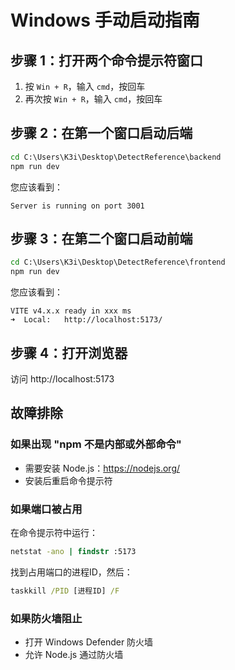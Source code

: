 # Windows 手动启动指南

## 步骤 1：打开两个命令提示符窗口

1. 按 `Win + R`，输入 `cmd`，按回车
2. 再次按 `Win + R`，输入 `cmd`，按回车

## 步骤 2：在第一个窗口启动后端

```cmd
cd C:\Users\K3i\Desktop\DetectReference\backend
npm run dev
```

您应该看到：
```
Server is running on port 3001
```

## 步骤 3：在第二个窗口启动前端

```cmd
cd C:\Users\K3i\Desktop\DetectReference\frontend
npm run dev
```

您应该看到：
```
VITE v4.x.x ready in xxx ms
➜  Local:   http://localhost:5173/
```

## 步骤 4：打开浏览器

访问 http://localhost:5173

## 故障排除

### 如果出现 "npm 不是内部或外部命令"
- 需要安装 Node.js：https://nodejs.org/
- 安装后重启命令提示符

### 如果端口被占用
在命令提示符中运行：
```cmd
netstat -ano | findstr :5173
```
找到占用端口的进程ID，然后：
```cmd
taskkill /PID [进程ID] /F
```

### 如果防火墙阻止
- 打开 Windows Defender 防火墙
- 允许 Node.js 通过防火墙
